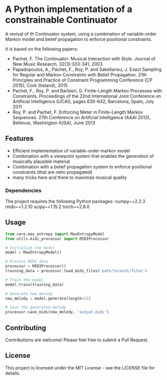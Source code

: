 # A Python implementation of a constrainable Continuator

A revival of th Continuator system, using a combination of variable-order Markov model and belief propagation to enforce positional constraints.

It is based on the following papers:
- Pachet, F. The Continuator: Musical Interaction with Style. Journal of New Music Research, 32(3):333-341, 2003
- Papadopoulos, A., Pachet, F., Roy, P. and Sakellariou, J. Exact Sampling for Regular and Markov Constraints with Belief Propagation. 21th Principles and Practice of Constraint Programming Conference (CP 2015), Cork (Ireland), 2015
- Pachet, F., Roy, P. and Barbieri, G. Finite-Length Markov Processes with Constraints. Proceedings of the 22nd International Joint Conference on Artificial Intelligence (IJCAI), pages 635-642, Barcelona, Spain, July 2011
- Roy, P. and Pachet, F. Enforcing Meter in Finite-Length Markov Sequences. 27th Conference on Artificial Intelligence (AAAI 2013), Bellevue, Washington (USA), June 2013

## Features

- Efficient implementation of variable-order markov model
- Combination with a viewpoint system that enables the generation of musically plausible material
- Combination with a belief propagation system to enforce positional constraints (that are retro propagated)
- many tricks here and there to maximize musical quality


### Dependencies

The project requires the following Python packages:
numpy~=2.2.3
mido~=1.2.10
scipy~=1.15.2
torch~=2.6.0

## Usage

```python
from core.max_entropy import MaxEntropyModel
from utils.midi_processor import MIDIProcessor

# Initialize the model
model = MaxEntropyModel()

# Process MIDI data
processor = MIDIProcessor()
training_data = processor.load_midi_files('path/to/midi/files')

# Train the model
model.train(training_data)

# Generate new melody
new_melody = model.generate(length=32)

# Save the generated melody
processor.save_midi(new_melody, 'output.midi')
```

## Contributing

Contributions are welcome! Please feel free to submit a Pull Request.

## License

This project is licensed under the MIT License - see the LICENSE file for details.

